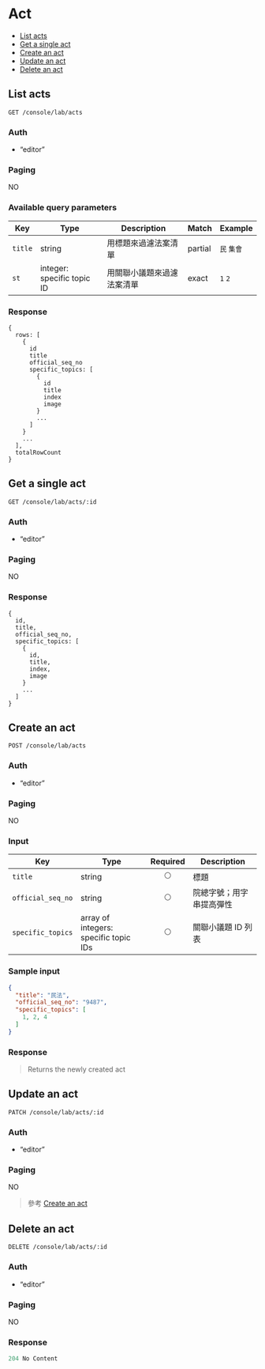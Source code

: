 # Act

- [List acts](#list-acts)
- [Get a single act](#get-a-single-act)
- [Create an act](#create-an-act)
- [Update an act](#update-an-act)
- [Delete an act](#delete-an-act)

## List acts
```
GET /console/lab/acts
```

### Auth
- “editor”

### Paging
NO

### Available query parameters

| Key | Type | Description | Match | Example |
| --- | --- | --- | --- | --- |
| `title` | string | 用標題來過濾法案清單 | partial | `民` `集會` |
| `st` | integer: specific topic ID | 用關聯小議題來過濾法案清單 | exact | `1` `2` |

### Response
```
{
  rows: [
    {
      id
      title
      official_seq_no
      specific_topics: [
        {
          id
          title
          index
          image
        }
        ...
      ]
    }
    ...
  ],
  totalRowCount
}
```

## Get a single act
```
GET /console/lab/acts/:id
```

### Auth
- “editor”

### Paging
NO

### Response
```
{
  id,
  title,
  official_seq_no,
  specific_topics: [
    {
      id,
      title,
      index,
      image
    }
    ...
  ]
}
```

## Create an act
```
POST /console/lab/acts
```

### Auth
- “editor”

### Paging
NO

### Input

| Key | Type | Required | Description |
| --- | --- | :---: | --- |
| `title` | string | 🌕 | 標題 |
| `official_seq_no` | string | 🌕 | 院總字號；用字串提高彈性 |
| `specific_topics` | array of integers: specific topic IDs | 🌕 | 關聯小議題 ID 列表 |

### Sample input
```json
{
  "title": "民法",
  "official_seq_no": "9487",
  "specific_topics": [
    1, 2, 4
  ]
}
```

### Response
> Returns the newly created act

## Update an act
```
PATCH /console/lab/acts/:id
```

### Auth
- “editor”

### Paging
NO

> 參考 [Create an act](#create-an-act)

## Delete an act
```
DELETE /console/lab/acts/:id
```

### Auth
- “editor”

### Paging
NO

### Response
```javascript
204 No Content
```
